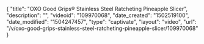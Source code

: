 {
    "title": "OXO Good Grips&reg; Stainless Steel Ratcheting Pineapple Slicer",
    "description": "",
    "videoid": "109970068",
    "date_created": "1502519100",
    "date_modified": "1504247457",
    "type": "captivate",
    "layout": "video",
    "url": "\/v\/oxo-good-grips-stainless-steel-ratcheting-pineapple-slicer\/109970068"
}